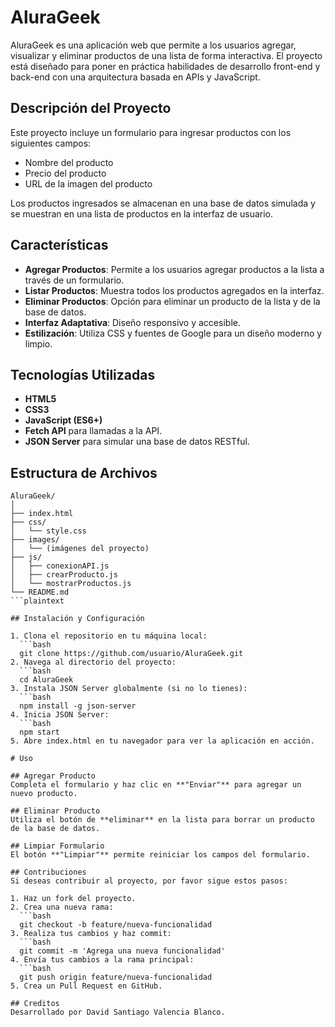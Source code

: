 # AluraGeek

AluraGeek es una aplicación web que permite a los usuarios agregar, visualizar y eliminar productos de una lista de forma interactiva. El proyecto está diseñado para poner en práctica habilidades de desarrollo front-end y back-end con una arquitectura basada en APIs y JavaScript.

## Descripción del Proyecto

Este proyecto incluye un formulario para ingresar productos con los siguientes campos:
- Nombre del producto
- Precio del producto
- URL de la imagen del producto

Los productos ingresados se almacenan en una base de datos simulada y se muestran en una lista de productos en la interfaz de usuario.

## Características

- **Agregar Productos**: Permite a los usuarios agregar productos a la lista a través de un formulario.
- **Listar Productos**: Muestra todos los productos agregados en la interfaz.
- **Eliminar Productos**: Opción para eliminar un producto de la lista y de la base de datos.
- **Interfaz Adaptativa**: Diseño responsivo y accesible.
- **Estilización**: Utiliza CSS y fuentes de Google para un diseño moderno y limpio.

## Tecnologías Utilizadas

- **HTML5**
- **CSS3**
- **JavaScript (ES6+)**
- **Fetch API** para llamadas a la API.
- **JSON Server** para simular una base de datos RESTful.

## Estructura de Archivos

```plaintext
AluraGeek/
│
├── index.html
├── css/
│   └── style.css
├── images/
│   └── (imágenes del proyecto)
├── js/
│   ├── conexionAPI.js
│   ├── crearProducto.js
│   └── mostrarProductos.js
└── README.md
```plaintext

## Instalación y Configuración

1. Clona el repositorio en tu máquina local:
  ```bash
  git clone https://github.com/usuario/AluraGeek.git
2. Navega al directorio del proyecto:
  ```bash
  cd AluraGeek
3. Instala JSON Server globalmente (si no lo tienes):
  ```bash
  npm install -g json-server
4. Inicia JSON Server:
  ```bash
  npm start
5. Abre index.html en tu navegador para ver la aplicación en acción.

# Uso

## Agregar Producto
Completa el formulario y haz clic en **"Enviar"** para agregar un nuevo producto.

## Eliminar Producto
Utiliza el botón de **eliminar** en la lista para borrar un producto de la base de datos.

## Limpiar Formulario
El botón **"Limpiar"** permite reiniciar los campos del formulario.

## Contribuciones
Si deseas contribuir al proyecto, por favor sigue estos pasos:

1. Haz un fork del proyecto.
2. Crea una nueva rama:
  ```bash
  git checkout -b feature/nueva-funcionalidad
3. Realiza tus cambios y haz commit:
  ```bash
  git commit -m 'Agrega una nueva funcionalidad'
4. Envía tus cambios a la rama principal:
  ```bash
  git push origin feature/nueva-funcionalidad
5. Crea un Pull Request en GitHub.

## Creditos
Desarrollado por David Santiago Valencia Blanco.
